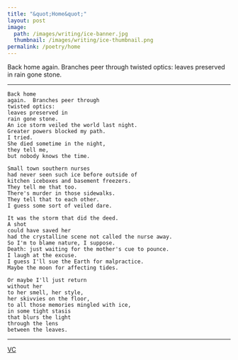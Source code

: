 ```yaml
---
title: "&quot;Home&quot;"
layout: post
image:
  path: /images/writing/ice-banner.jpg
  thumbnail: /images/writing/ice-thumbnail.png
permalink: /poetry/home
---
```

Back home
again.  Branches peer through 
twisted optics:
leaves preserved in 
rain gone stone.

---
```
Back home
again.  Branches peer through 
twisted optics:
leaves preserved in 
rain gone stone.
An ice storm veiled the world last night.
Greater powers blocked my path.
I tried.
She died sometime in the night, 
they tell me,
but nobody knows the time.

Small town southern nurses
had never seen such ice before outside of
kitchen iceboxes and basement freezers.
They tell me that too.
There's murder in those sidewalks.
They tell that to each other.
I guess some sort of veiled dare.

It was the storm that did the deed.
A shot 
could have saved her
had the crystalline scene not called the nurse away.
So I'm to blame nature, I suppose.
Death: just waiting for the mother's cue to pounce.
I laugh at the excuse.
I guess I'll sue the Earth for malpractice. 
Maybe the moon for affecting tides.

Or maybe I'll just return
without her
to her smell, her style,
her skivvies on the floor, 
to all those memories mingled with ice,
in some tight stasis
that blurs the light 
through the lens
between the leaves.
```
---
[VC](https://github.com/jgottwig/thoughts-ruminations/blob/master/home)
